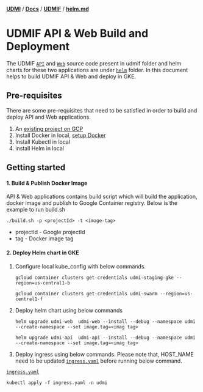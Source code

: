 [**UDMI**](../../../) / [**Docs**](../../) / [**UDMIF**](../) / [**helm.md**](#)

# UDMIF API & Web Build and Deployment

The UDMIF [`API`](udmi/udmif/api/build.sh) and [`Web`](udmi/udmif/web/build.sh) source code present in udmif folder and helm charts for these two applications are under [`helm`](udmi/udmif/helm) folder. In this document helps to build UDMIF API & Web and deploy in GKE.

## Pre-requisites
There are some pre-requisites that need to be satisfied in order to build and deploy API and Web applications. 

1. An [existing project on GCP](https://cloud.google.com/resource-manager/docs/creating-managing-projects)
2. Install Docker in local, [setup Docker](https://cloud.google.com/container-registry/docs/quickstart)
3. Install Kubectl in local
4. install Helm in local

## Getting started

#### 1. Build & Publish Docker Image

 API & Web applications contains build script which will build the application, docker image and publish to Google Container registry. Below is the example to run build.sh

 ```
 ./build.sh -p <projectId> -t <image-tag>
 ```
- projectId - Google projectId
- tag - Docker image tag

#### 2. Deploy Helm chart in GKE

1. Configure local kube_config with below commands.
   ```
   gcloud container clusters get-credentials udmi-staging-gke --region=us-central1-b
   ```
   ```
   gcloud container clusters get-credentials udmi-swarm --region=us-central1-f
   ```

2. Deploy helm chart using below commands
   ```
   helm upgrade udmi-web  udmi-web --install --debug --namespace udmi --create-namespace --set image.tag=<imag tag>
   ```
   ```
   helm upgrade udmi-api  udmi-api --install --debug --namespace udmi --create-namespace --set image.tag=<imag tag>
   ```
3. Deploy ingress using below commands. Please note that, HOST_NAME need to be updated [`ingress.yaml`](udmi/udmif/ingress.yaml) before running below command.

 [`ingress.yaml`](udmi/udmif/ingress.yaml)
```
kubectl apply -f ingress.yaml -n udmi
```

